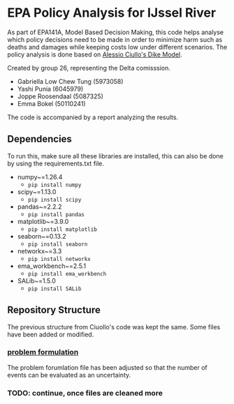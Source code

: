 # EPA Policy Analysis for IJssel River

As part of EPA141A, Model Based Decision Making, this code helps analyse which policy decisions
need to be made in order to minimize harm such as deaths and damages while keeping costs low under different scenarios. The policy analysis
is done based on [Alessio Ciullo's Dike Model](https://github.com/quaquel/epa141A_open).

Created by group 26, representing the Delta comisssion.
- Gabriella Low Chew Tung (5973058)
- Yashi Punia (6045979)
- Joppe Roosendaal (5087325)
- Emma Bokel (50110241)

The code is accompanied by a report analyzing the results. 

## Dependencies
To run this, make sure all these libraries are installed, this can also be done by using the requirements.txt file. 

- numpy~=1.26.4
  - ```pip install numpy```
- scipy~=1.13.0
  - ```pip install scipy```
- pandas~=2.2.2
  - ```pip install pandas```
- matplotlib~=3.9.0
  - ```pip install matplotlib```
- seaborn~=0.13.2
  - ```pip install seaborn```
- networkx~=3.3
  - ```pip install networkx```
- ema_workbench~=2.5.1
  - ```pip install ema_workbench```
- SALib~=1.5.0
  - ```pip install SALib```

## Repository Structure
The previous structure from Ciuollo's code was kept the same. Some files have been added or modified.

### [problem formulation](problem_formulation.py)
The problem forumlation file has been adjusted so that the number of events can be evaluated as an uncertainty.

### TODO: continue, once files are cleaned more


